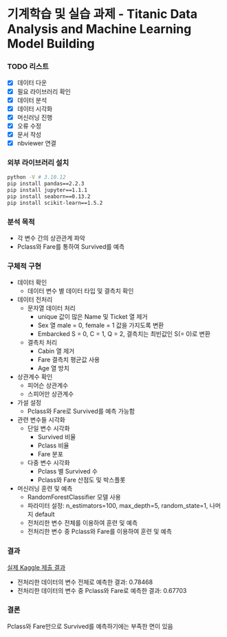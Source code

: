 # 기계학습 및 실습 과제 - Titanic Data Analysis and Machine Learning Model Building

### TODO 리스트
* [X] 데이터 다운
* [X] 필요 라이브러리 확인
* [X] 데이터 분석
* [X] 데이터 시각화
* [X] 머신러닝 진행
* [X] 오류 수정
* [X] 문서 작성
* [X] nbviewer 연결

### 외부 라이브러리 설치
```bash
python -V # 3.10.12
pip install pandas==2.2.3
pip install jupyter==1.1.1
pip install seaborn==0.13.2
pip install scikit-learn==1.5.2
```

### 분석 목적
- 각 변수 간의 상관관계 파악
- Pclass와 Fare를 통하여 Survived를 예측

### 구체적 구현
- 데이터 확인
    - 데이터 변수 별 데이터 타입 및 결측치 확인
- 데이터 전처리
    - 문자열 데이터 처리
        - unique 값이 많은 Name 및 Ticket 열 제거
        - Sex 열 male = 0, female = 1 값을 가지도록 변환
        - Embarcked S = 0, C = 1, Q = 2, 결측치는 최빈값인 S(= 0)로 변환
    - 결측치 처리
        - Cabin 열 제거
        - Fare 결측치 평균값 사용
        - Age 열 방치
- 상관계수 확인
    - 피어슨 상관계수
    - 스피어만 상관계수
- 가설 설정
    - Pclass와 Fare로 Survived를 예측 가능함
- 관련 변수들 시각화
    - 단일 변수 시각화
        - Survived 비율
        - Pclass 비율
        - Fare 분포
    - 다중 변수 시각화
        - Pclass 별 Survived 수
        - Pclass와 Fare 산점도 및 박스플롯
- 머신러닝 훈련 및 예측
    - RandomForestClassifier 모델 사용
    - 파라미터 설정: n_estimators=100, max_depth=5, random_state=1, 나머지 default
    - 전처리한 변수 전체를 이용하여 훈련 및 예측
    - 전처리한 변수 중 Pclass와 Fare를 이용하여 훈련 및 예측

### 결과
[실제 Kaggle 제출 결과]('./submit_result.png')
- 전처리한 데이터의 변수 전체로 예측한 결과: 0.78468
- 전처리한 데이터의 변수 중 Pclass와 Fare로 예측한 결과: 0.67703

### 결론
Pclass와 Fare만으로 Survived를 예측하기에는 부족한 면이 있음